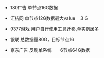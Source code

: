 * 180广告
单节点16G数据

* 汇桔网
  单节点12G数据最大value　３Ｇ

* 9377游戏
用户自行使用工具迁移,单实例居多

* 银联
总数据量80G，目标节点16

* 京东广告
  反刷单系统　　6节点64G数据

